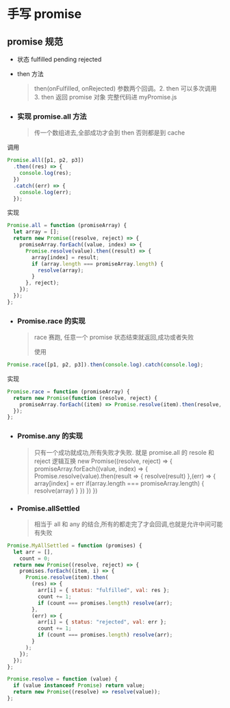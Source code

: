 # 手写 promise

## promise 规范

- 状态 fulfilled pending rejected
- then 方法

  > then(onFulfilled, onRejected) 参数两个回调。2. then 可以多次调用 3. then 返回 promise 对象
  > 完整代码进 myPromise.js

- ### 实现 promise.all 方法
  > 传一个数组进去,全部成功才会到 then 否则都是到 cache

调用

```javascript
Promise.all([p1, p2, p3])
  .then((res) => {
    console.log(res);
  })
  .catch((err) => {
    console.log(err);
  });
```

实现

```javascript
Promise.all = function (promiseArray) {
  let array = [];
  return new Promise((resolve, reject) => {
    promiseArray.forEach((value, index) => {
      Promise.resolve(value).then((result) => {
        array[index] = result;
        if (array.length === promiseArray.length) {
          resolve(array);
        }
      }, reject);
    });
  });
};
```

- ### Promise.race 的实现
  > race 赛跑, 任意一个 promise 状态结束就返回,成功或者失败
  >
  > 使用

```javascript
Promise.race([p1, p2, p3]).then(console.log).catch(console.log);
```

实现

```javascript
Promise.race = function (promiseArray) {
  return new Promise(function (resolve, reject) {
    promiseArray.forEach((item) => Promise.resolve(item).then(resolve, reject));
  });
};
```

- ### Promise.any 的实现
  > 只有一个成功就成功,所有失败才失败. 就是 promise.all 的 resole 和 reject 逻辑互换
  > new Promise((resolve, reject) => {
  > promiseArray.forEach((value, index) => {
      Promise.resolve(value).then(result => {
        resolve(result)
      },(err) => {
        array[index] = err
        if(array.length === promiseArray.length) {
          resolve(array)
        }
      })
  })
  })
- ### Promise.allSettled
  > 相当于 all 和 any 的结合,所有的都走完了才会回调,也就是允许中间可能有失败

```javascript
Promise.MyAllSettled = function (promises) {
  let arr = [],
    count = 0;
  return new Promise((resolve, reject) => {
    promises.forEach((item, i) => {
      Promise.resolve(item).then(
        (res) => {
          arr[i] = { status: "fulfilled", val: res };
          count += 1;
          if (count === promises.length) resolve(arr);
        },
        (err) => {
          arr[i] = { status: "rejected", val: err };
          count += 1;
          if (count === promises.length) resolve(arr);
        }
      );
    });
  });
};
```

```javascript
Promise.resolve = function (value) {
  if (value instanceof Promise) return value;
  return new Promise((resolve) => resolve(value));
};
```
